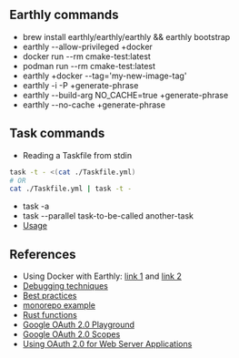 ## Earthly commands

- brew install earthly/earthly/earthly && earthly bootstrap
- earthly --allow-privileged +docker
- docker run --rm cmake-test:latest
- podman run --rm cmake-test:latest
- earthly +docker --tag='my-new-image-tag'
- earthly -i -P +generate-phrase
- earthly --build-arg NO_CACHE=true +generate-phrase
- earthly --no-cache +generate-phrase

## Task commands

- Reading a Taskfile from stdin

```bash
task -t - <(cat ./Taskfile.yml)
# OR
cat ./Taskfile.yml | task -t -
```

- task -a
- task --parallel task-to-be-called another-task
- [Usage](https://taskfile.dev/usage)

## References

- Using Docker with Earthly: [link 1](https://github.com/earthly/earthly/blob/main/examples/tutorial/js/part6/Earthfile) and [link 2](https://docs.earthly.dev/basics/part-6-using-docker-with-earthly)
- [Debugging techniques](https://docs.earthly.dev/docs/guides/debugging)
- [Best practices](https://docs.earthly.dev/docs/guides/best-practices)
- [monorepo example](https://github.dev/furqanshahid85-python/python-monerepo/blob/main/earthly/requirements.txt)
- [Rust functions](https://github.com/earthly/lib/blob/main/rust/README.md)
- [Google OAuth 2.0 Playground](https://developers.google.com/oauthplayground)
- [Google OAuth 2.0 Scopes](https://developers.google.com/identity/protocols/oauth2/scopes)
- [Using OAuth 2.0 for Web Server Applications](https://developers.google.com/identity/protocols/oauth2/web-server)

